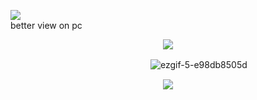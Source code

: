 ![](https://komarev.com/ghpvc/?username=ranpos&color=dedede) <br>
better view on pc 

<p align="center">
<img src="https://file.garden/ZsDIhjQ9dy2RG4Fr/ghdiv1"/>
</p>

 　　　　　　　　　　　　　　　　![ezgif-5-e98db8505d](https://github.com/user-attachments/assets/19e7516e-3abe-44d1-9104-0198e2caab40) </p>

<p align="center">
<img src="https://file.garden/ZsDIhjQ9dy2RG4Fr/ghdiv2"/>
</p>
